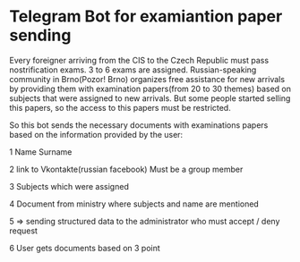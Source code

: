 # Telegram Bot for examiantion paper sending

Every foreigner arriving from the CIS to the Czech Republic must pass nostrification exams. 3 to 6 exams are assigned.
Russian-speaking community in Brno(Pozor! Brno) organizes free assistance for new arrivals by providing them with examination papers(from 20 to 30 themes)
based on subjects that were assigned to new arrivals. But some people started selling this papers, so the access to this papers must be restricted.

So this bot sends the necessary documents with examinations papers based on the information provided by the user:

1 Name Surname

2 link to Vkontakte(russian facebook) Must be a group member

3 Subjects which were assigned

4 Document from ministry where subjects and name are mentioned

5 => sending structured data to the administrator who must accept / deny request

6 User gets documents based on 3 point 

